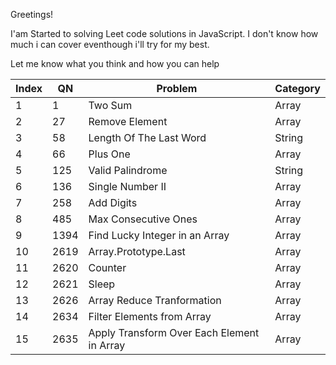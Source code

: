 

 Greetings!
 
 I'am Started to solving Leet code solutions in JavaScript. I don't know how much i can cover eventhough i'll try for my best.
 
Let me know what you think and how you can help


|Index | QN            | Problem                                     |Category   |
|----  | ------------- | -------------                               |-----------
|  1   | 1             | Two Sum                                     |Array      |
|  2   | 27            | Remove Element                              |Array      |
|  3   | 58            | Length Of The Last Word                     |String     |
|  4   | 66            | Plus One                                    |Array      |
|  5   | 125           | Valid Palindrome                            |String     |
|  6   | 136           | Single Number II                            |Array      |
|  7   | 258           | Add Digits                                  |Array      |
|  8   | 485           | Max Consecutive Ones                        |Array      |
|  9   | 1394          | Find Lucky Integer in an Array              |Array      |
|  10  | 2619          | Array.Prototype.Last                        |Array      |
|  11  | 2620          | Counter                                     |Array      |
|  12  | 2621          | Sleep                                       |Array      |
|  13  | 2626          | Array Reduce Tranformation                  |Array      |
|  14  | 2634          | Filter Elements from Array                  |Array      |
|  15  | 2635          | Apply Transform Over Each Element in Array  |Array      |